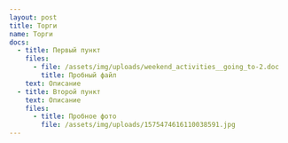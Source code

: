 ```yaml
---
layout: post
title: Торги
name: Торги
docs:
  - title: Первый пункт
    files:
      - file: /assets/img/uploads/weekend_activities__going_to-2.doc
        title: Пробный файл
    text: Описание
  - title: Второй пункт
    text: Описание
    files:
      - title: Пробное фото
        file: /assets/img/uploads/1575474616110038591.jpg
---
```

